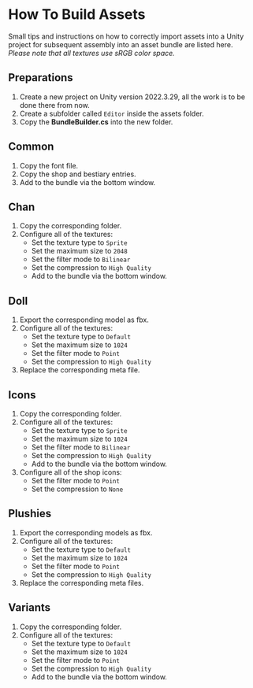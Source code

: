 # How To Build Assets
Small tips and instructions on how to correctly import assets into a Unity project for subsequent assembly into an asset bundle are listed here.
*Please note that all textures use sRGB color space.*

## Preparations
1. Create a new project on Unity version 2022.3.29, all the work is to be done there from now.
2. Create a subfolder called `Editor` inside the assets folder.
3. Copy the **BundleBuilder.cs** into the new folder.

## Common
1. Copy the font file.
2. Copy the shop and bestiary entries.
3. Add to the bundle via the bottom window.

## Chan
1. Copy the corresponding folder.
2. Configure all of the textures:
   * Set the texture type to `Sprite`
   * Set the maximum size to `2048`
   * Set the filter mode to `Bilinear`
   * Set the compression to `High Quality`
   * Add to the bundle via the bottom window.

## Doll
1. Export the corresponding model as fbx.
2. Configure all of the textures:
   * Set the texture type to `Default`
   * Set the maximum size to `1024`
   * Set the filter mode to `Point`
   * Set the compression to `High Quality`
3. Replace the corresponding meta file.

## Icons
1. Copy the corresponding folder.
2. Configure all of the textures:
   * Set the texture type to `Sprite`
   * Set the maximum size to `1024`
   * Set the filter mode to `Bilinear`
   * Set the compression to `High Quality`
   * Add to the bundle via the bottom window.
3. Configure all of the shop icons:
   * Set the filter mode to `Point`
   * Set the compression to `None`

## Plushies
1. Export the corresponding models as fbx.
2. Configure all of the textures:
   * Set the texture type to `Default`
   * Set the maximum size to `1024`
   * Set the filter mode to `Point`
   * Set the compression to `High Quality`
3. Replace the corresponding meta files.

## Variants
1. Copy the corresponding folder.
2. Configure all of the textures:
   * Set the texture type to `Default`
   * Set the maximum size to `1024`
   * Set the filter mode to `Point`
   * Set the compression to `High Quality`
   * Add to the bundle via the bottom window.

